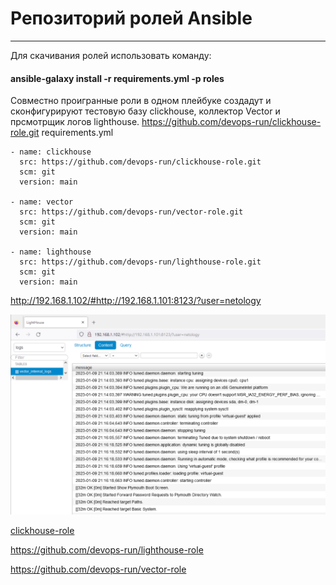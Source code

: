 # Репозиторий ролей Ansible 
---
Для скачивания ролей использовать команду:   

#### ansible-galaxy install -r requirements.yml -p roles  



Совместно проигранные роли в одном плейбуке создадут и сконфигурируют тестовую базу clickhouse, коллектор Vector и прсмотрщик логов lighthouse.
https://github.com/devops-run/clickhouse-role.git
requirements.yml
```
- name: clickhouse
  src: https://github.com/devops-run/clickhouse-role.git
  scm: git
  version: main

- name: vector
  src: https://github.com/devops-run/vector-role.git 
  scm: git
  version: main

- name: lighthouse
  src: https://github.com/devops-run/lighthouse-role.git
  scm: git
  version: main
```
http://192.168.1.102/#http://192.168.1.101:8123/?user=netology

![clickhouse](img/Screenshot_23.png)

[clickhouse-role](https://github.com/devops-run/clickhouse-role)

https://github.com/devops-run/lighthouse-role

https://github.com/devops-run/vector-role

